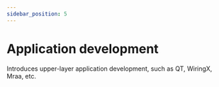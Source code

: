 ```yaml
---
sidebar_position: 5
---
```


# Application development

Introduces upper-layer application development, such as QT, WiringX, Mraa, etc.

<!-- <DocCardList /> -->
